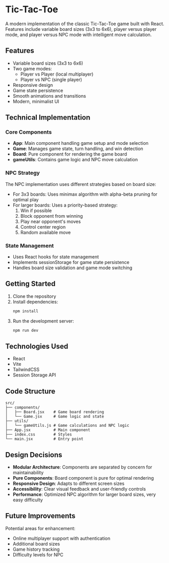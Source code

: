 # Tic-Tac-Toe

A modern implementation of the classic Tic-Tac-Toe game built with React. Features include variable board sizes (3x3 to 6x6), player versus player mode, and player versus NPC mode with intelligent move calculation.

## Features

- Variable board sizes (3x3 to 6x6)
- Two game modes:
  - Player vs Player (local multiplayer)
  - Player vs NPC (single player)
- Responsive design
- Game state persistence
- Smooth animations and transitions
- Modern, minimalist UI

## Technical Implementation

### Core Components

- **App**: Main component handling game setup and mode selection
- **Game**: Manages game state, turn handling, and win detection
- **Board**: Pure component for rendering the game board
- **gameUtils**: Contains game logic and NPC move calculation

### NPC Strategy

The NPC implementation uses different strategies based on board size:

- For 3x3 boards: Uses minimax algorithm with alpha-beta pruning for optimal play
- For larger boards: Uses a priority-based strategy:
  1. Win if possible
  2. Block opponent from winning
  3. Play near opponent's moves
  4. Control center region
  5. Random available move

### State Management

- Uses React hooks for state management
- Implements sessionStorage for game state persistence
- Handles board size validation and game mode switching

## Getting Started

1. Clone the repository
2. Install dependencies:
   ```bash
   npm install
   ```
3. Run the development server:
   ```bash
   npm run dev
   ```

## Technologies Used

- React
- Vite
- TailwindCSS
- Session Storage API

## Code Structure

```
src/
├── components/
│   ├── Board.jsx    # Game board rendering
│   └── Game.jsx     # Game logic and state
├── utils/
│   └── gameUtils.js # Game calculations and NPC logic
├── App.jsx          # Main component
├── index.css        # Styles
└── main.jsx         # Entry point
```

## Design Decisions

- **Modular Architecture**: Components are separated by concern for maintainability
- **Pure Components**: Board component is pure for optimal rendering
- **Responsive Design**: Adapts to different screen sizes
- **Accessibility**: Clear visual feedback and user-friendly controls
- **Performance**: Optimized NPC algorithm for larger board sizes, very easy difficulty

## Future Improvements

Potential areas for enhancement:
- Online multiplayer support with authentication
- Additional board sizes
- Game history tracking
- Difficulty levels for NPC
